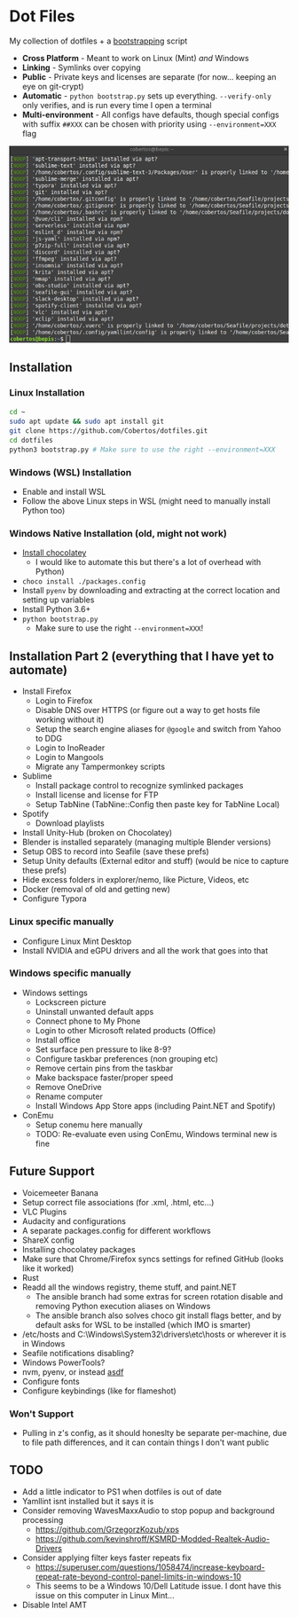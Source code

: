 # Dot Files

My collection of dotfiles + a [bootstrapping](./bootstrap.py) script

* **Cross Platform** - Meant to work on Linux (Mint) _and_ Windows
* **Linking** - Symlinks over copying
* **Public** - Private keys and licenses are separate (for now... keeping an eye on git-crypt)
* **Automatic** - `python bootstrap.py` sets up everything. `--verify-only` only verifies, and is run every time I open a terminal
* **Multi-environment** - All configs have defaults, though special configs with suffix `##XXX` can be chosen with priority using `--environment=XXX` flag

<p align="center">

![](./meta/dotfiles-verify.png)

</p>

## Installation
### Linux Installation
```bash
cd ~
sudo apt update && sudo apt install git
git clone https://github.com/Cobertos/dotfiles.git
cd dotfiles
python3 bootstrap.py # Make sure to use the right --environment=XXX
```

### Windows (WSL) Installation
* Enable and install WSL
* Follow the above Linux steps in WSL (might need to manually install Python too)

### Windows Native Installation (old, might not work)
* [Install chocolatey](https://chocolatey.org/docs/installation)
  * I would like to automate this but there's a lot of overhead with Python)
* `choco install ./packages.config`
* Install `pyenv` by downloading and extracting at the correct location and setting up variables
* Install Python 3.6+
* `python bootstrap.py`
  * Make sure to use the right `--environment=XXX`!

## Installation Part 2 (everything that I have yet to automate)
* Install Firefox
  * Login to Firefox
  * Disable DNS over HTTPS (or figure out a way to get hosts file working without it)
  * Setup the search engine aliases for `@google` and switch from Yahoo to DDG
  * Login to InoReader
  * Login to Mangools
  * Migrate any Tampermonkey scripts
* Sublime
  * Install package control to recognize symlinked packages
  * Install license and license for FTP
  * Setup TabNine (TabNine::Config then paste key for TabNine Local)
* Spotify
  * Download playlists
* Install Unity-Hub (broken on Chocolatey)
* Blender is installed separately (managing multiple Blender versions)
* Setup OBS to record into Seafile (save these prefs)
* Setup Unity defaults (External editor and stuff) (would be nice to capture these prefs)
* Hide excess folders in explorer/nemo, like Picture, Videos, etc
* Docker (removal of old and getting new)
* Configure Typora

### Linux specific manually
* Configure Linux Mint Desktop
* Install NVIDIA and eGPU drivers and all the work that goes into that

### Windows specific manually
* Windows settings
  * Lockscreen picture
  * Uninstall unwanted default apps
  * Connect phone to My Phone
  * Login to other Microsoft related products (Office)
  * Install office
  * Set surface pen pressure to like 8-9?
  * Configure taskbar preferences (non grouping etc)
  * Remove certain pins from the taskbar
  * Make backspace faster/proper speed
  * Remove OneDrive
  * Rename computer
  * Install Windows App Store apps (including Paint.NET and Spotify)
* ConEmu
  * Setup conemu here manually
  * TODO: Re-evaluate even using ConEmu, Windows terminal new is fine

## Future Support
* Voicemeeter Banana
* Setup correct file associations (for .xml, .html, etc...)
* VLC Plugins
* Audacity and configurations
* A separate packages.config for different workflows
* ShareX config
* Installing chocolatey packages
* Make sure that Chrome/Firefox syncs settings for refined GitHub (looks like it worked)
* Rust
* Readd all the windows registry, theme stuff, and paint.NET
  * The ansible branch had some extras for screen rotation disable and removing Python execution aliases on Windows
  * The ansible branch also solves choco git install flags better, and by default asks for WSL to be installed (which IMO is smarter)
* /etc/hosts and C:\Windows\System32\drivers\etc\hosts or wherever it is in Windows
* Seafile notifications disabling?
* Windows PowerTools?
* nvm, pyenv, or instead [asdf](https://asdf-vm.com/#/)
* Configure fonts
* Configure keybindings (like for flameshot)

### Won't Support
* Pulling in z's config, as it should honeslty be separate per-machine, due to file path differences, and it can contain things I don't want public

## TODO
* Add a little indicator to PS1 when dotfiles is out of date
* Yamllint isnt installed but it says it is
* Consider removing WavesMaxxAudio to stop popup and background processing
  * https://github.com/GrzegorzKozub/xps
  * https://github.com/kevinshroff/KSMRD-Modded-Realtek-Audio-Drivers
* Consider applying filter keys faster repeats fix
  * https://superuser.com/questions/1058474/increase-keyboard-repeat-rate-beyond-control-panel-limits-in-windows-10
  * This seems to be a Windows 10/Dell Latitude issue. I dont have this issue on this computer in Linux Mint...
* Disable Intel AMT